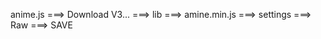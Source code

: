 anime.js    ===>    Download V3...  ===> lib    ===> amine.min.js  ===> settings    ===>   Raw   ===> SAVE


